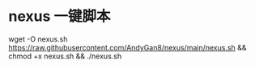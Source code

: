 # nexus 一键脚本

wget -O nexus.sh https://raw.githubusercontent.com/AndyGan8/nexus/main/nexus.sh && chmod +x nexus.sh && ./nexus.sh
